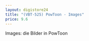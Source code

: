 ```yaml
---
layout: digistore24
title: "(VBT-525) PowToon - Images"
price: 9.6
---
```

<p>Images: die Bilder in PowToon</p>